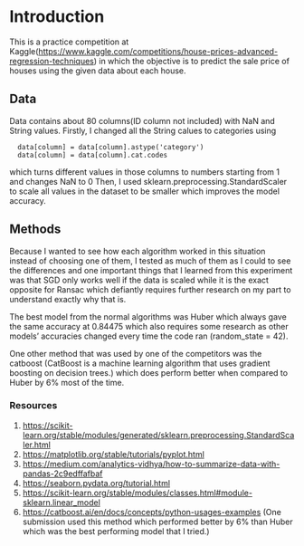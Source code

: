 # Introduction
This is a practice competition at Kaggle(https://www.kaggle.com/competitions/house-prices-advanced-regression-techniques) in which the objective is to predict the sale price of houses using the given data about each house.

## Data
Data contains about 80 columns(ID column not included) with NaN and String values. Firstly, I changed all the String calues to categories using 
```
  data[column] = data[column].astype('category')
  data[column] = data[column].cat.codes
```
which turns different values in those columns to numbers starting from 1 and changes NaN to 0
Then, I used sklearn.preprocessing.StandardScaler to scale all values in the dataset to be smaller which improves the model accuracy.

## Methods
Because I wanted to see how each algorithm worked in this situation instead of choosing one of them, I tested as much of them as I could to see the differences and one important things that I learned from this experiment was that SGD only works well if the data is scaled while it is the exact opposite for Ransac which defiantly requires further research on my part to understand exactly why that is.

The best model from the normal algorithms was Huber which always gave the same accuracy at 0.84475 which also requires some research as other models’ accuracies changed every time the code ran (random_state = 42).

One other method that was used by one of the competitors was the catboost (CatBoost is a machine learning algorithm that uses gradient boosting on decision trees.) which does perform better when compared to Huber by 6% most of the time.

### Resources
1.	https://scikit-learn.org/stable/modules/generated/sklearn.preprocessing.StandardScaler.html
2.	https://matplotlib.org/stable/tutorials/pyplot.html
3.	https://medium.com/analytics-vidhya/how-to-summarize-data-with-pandas-2c9edffafbaf
4.	https://seaborn.pydata.org/tutorial.html
5.	https://scikit-learn.org/stable/modules/classes.html#module-sklearn.linear_model
6.	https://catboost.ai/en/docs/concepts/python-usages-examples (One submission used this method which performed better by 6% than Huber which was the best performing model that I tried.)
